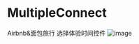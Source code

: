 # MultipleConnect
Airbnb&amp;面包旅行 选择体验时间控件
![image](https://github.com/fangzb/MultipleConnect/效果.gif )   
